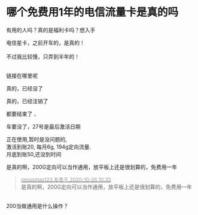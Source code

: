 # 哪个免费用1年的电信流量卡是真的吗


有用的人吗？真的是福利卡吗？想入手

电信星卡，之前开车的，是真的！<br />
<br />
不过我比较慢，只弄到半年的！<br />
<br />
<img src="static/image/smiley/default/lol.gif" smilieid="12" border="0" alt="" /><img src="static/image/smiley/default/lol.gif" smilieid="12" border="0" alt="" /><img src="static/image/smiley/default/lol.gif" smilieid="12" border="0" alt="" />

链接在哪里呢

真的，已经没了

真的，已经注销了

都要结束了 、

车要没了，27号是最后激活日期

正在使用,暂时是没问题的,<br />
激活到账20, 每月6g, 194g定向流量.<br />
月底到账50,还没到时间

是真的啊，200G定向可以当作通用，放平板上还是很划算的，免费用一年

<div class="quote"><blockquote><font size="2"><a href="https://www.hostloc.com/forum.php?mod=redirect&amp;goto=findpost&amp;pid=9352851&amp;ptid=758374" target="_blank"><font color="#999999">nexusmax123 发表于 2020-10-26 10:35</font></a></font><br />
是真的啊，200G定向可以当作通用，放平板上还是很划算的，免费用一年</blockquote></div><br />
200当做通用是什么操作？
